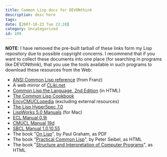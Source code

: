 ```yaml
---
title: Common Lisp docs for DEVONthink
description: desc here
tags: 
date: [2007-10-23 Tue 22:28]
category: Uncategorized
id: 189
---
```


**NOTE**: I have removed the pre-built tarball of these links form my Lisp repository due to possible copyright concerns.  I recommend that if you want to collect these documents into one place (for searching in programs like DEVONthink), that you use the tools available in such programs to download these resources from the Web:

* [ANSI Common Lisp reference](http://www.allegrograph.org/support/documentation/6.2/ansicl/ansicl.htm) (from Franz)
* A web mirror of [CLiki.net](http://www.cliki.net)
* [Common Lisp the Language, 2nd Edition](http://www.cs.cmu.edu/Groups/AI/html/cltl/cltl2.html) (in HTML)
* [The Common Lisp Cookbook](http://cl-cookbook.sourceforge.net/)
* [EncyCMUCLopedia](http://www.isr.ist.utl.pt/library/docs/encycmuclopedia/doc/) (excluding external resources)
* [The Lisp HyperSpec 7.0](http://www.lisp.org/HyperSpec/FrontMatter/)
* [LispWorks 5.0 Manuals](http://www.lispworks.com/documentation/) (for Mac)
* [ECL Manual 0.9i](http://ecls.sourceforge.net/new-manual/)
* [CMUCL Manual 19d](http://common-lisp.net/project/cmucl/doc/cmu-user/)
* [SBCL Manual 1.0.10.55](http://www.sbcl.org/manual/)
* The book "[On Lisp](http://www.paulgraham.com/onlisp.html)", by Paul Graham, as PDF
* The book "[Practical Common Lisp](http://www.gigamonkeys.com/book/)", by Peter Seibel, as HTML
* The book "[Structure and Interpretation of Computer Programs](http://mitpress.mit.edu/sicp/full-text/book/book.html)", as HTML

